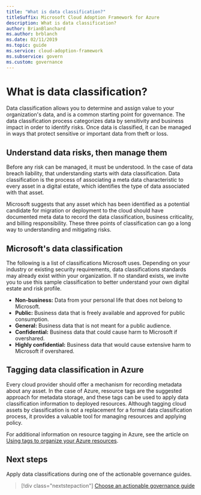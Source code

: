 ```yaml
---
title: "What is data classification?"
titleSuffix: Microsoft Cloud Adoption Framework for Azure
description: What is data classification?
author: BrianBlanchard
ms.author: brblanch
ms.date: 02/11/2019
ms.topic: guide
ms.service: cloud-adoption-framework
ms.subservice: govern
ms.custom: governance
---
```


<!-- markdownlint-disable MD026 -->

# What is data classification?

Data classification allows you to determine and assign value to your organization's data, and is a common starting point for governance. The data classification process categorizes data by sensitivity and business impact in order to identify risks. Once data is classified, it can be managed in ways that protect sensitive or important data from theft or loss.

## Understand data risks, then manage them

Before any risk can be managed, it must be understood. In the case of data breach liability, that understanding starts with data classification. Data classification is the process of associating a meta data characteristic to every asset in a digital estate, which identifies the type of data associated with that asset.

Microsoft suggests that any asset which has been identified as a potential candidate for migration or deployment to the cloud should have documented meta data to record the data classification, business criticality, and billing responsibility. These three points of classification can go a long way to understanding and mitigating risks.

## Microsoft's data classification

The following is a list of classifications Microsoft uses. Depending on your industry or existing security requirements, data classifications standards may already exist within your organization. If no standard exists, we invite you to use this sample classification to better understand your own digital estate and risk profile.

- **Non-business:** Data from your personal life that does not belong to Microsoft.
- **Public:** Business data that is freely available and approved for public consumption.
- **General:** Business data that is not meant for a public audience.
- **Confidential:** Business data that could cause harm to Microsoft if overshared.
- **Highly confidential:** Business data that would cause extensive harm to Microsoft if overshared.

## Tagging data classification in Azure

Every cloud provider should offer a mechanism for recording metadata about any asset. In the case of Azure, resource tags are the suggested approach for metadata storage, and these tags can be used to apply data classification information to deployed resources. Although tagging cloud assets by classification is not a replacement for a formal data classification process, it provides a valuable tool for managing resources and applying policy.

For additional information on resource tagging in Azure, see the article on [Using tags to organize your Azure resources](https://docs.microsoft.com/azure/azure-resource-manager/resource-group-using-tags).

## Next steps

Apply data classifications during one of the actionable governance guides.

> [!div class="nextstepaction"]
> [Choose an actionable governance guide](../guides/index.md)
